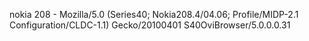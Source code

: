 nokia 208 - Mozilla/5.0 (Series40; Nokia208.4/04.06; Profile/MIDP-2.1 Configuration/CLDC-1.1) Gecko/20100401 S40OviBrowser/5.0.0.0.31
